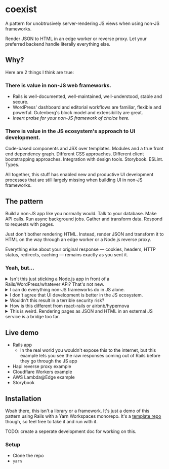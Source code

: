 # coexist

A pattern for unobtrusively server-rendering JS views when using non-JS frameworks.

Render JSON to HTML in an edge worker or reverse proxy. Let your preferred backend handle literally everything else.

## Why?

Here are 2 things I think are true:

### There is value in non-JS web frameworks.

- Rails is well-documented, well-maintained, well-understood, stable and secure.
- WordPress' dashboard and editorial workflows are familiar, flexible and powerful. Gutenberg's block model and extensibility are great.
- *Insert praise for your non-JS framework of choice here.*

### There is value in the JS ecosystem's approach to UI development.

Code-based components and JSX over templates. Modules and a true front end dependency graph. Different CSS approaches. Different client bootstrapping approaches. Integration with design tools. Storybook. ESLint. Types.

All together, this stuff has enabled new and productive UI development processes that are still largely missing when building UI in non-JS frameworks.

## The pattern

Build a non-JS app like you normally would. Talk to your database. Make API calls. Run async background jobs. Gather and transform data. Respond to requests with pages.

Just don't bother rendering HTML. Instead, render JSON and transform it to HTML on the way through an edge worker or a Node.js reverse proxy.

Everything else about your original response — cookies, headers, HTTP status, redirects, caching — remains exactly as you sent it.

### Yeah, but...

<details>
  <summary>Isn't this just sticking a Node.js app in front of a Rails/WordPress/whatever API? That's not new.</summary>

  Kind of.

  It's a short, but very consequential leap from server-rendered React to a JS app responsible for routing, auth, data fetching and transformation, async job processing, isomorphic everything, and more.

  In the real world, this model has tended to give JS far more responsibility than it needs, ditching a lot of the out-of-the-box value provided by non-JS frameworks.

  Coexist pushes as much as possible back to your preferred non-JS backend. JS is left with one job: transforming JSON into a web page.
</details>

<details>
  <summary>I can do everything non-JS frameworks do in JS alone.</summary>

  Cool. You probably don't need this.
</details>

<details>
  <summary>I don't agree that UI development is better in the JS ecosystem.</summary>

  Cool. I disagree. That's OK 🤗 open an issue and give me your thoughts.
</details>

<details>
  <summary>Wouldn't this result in a terrible security risk?</summary>

  Whoops. Mea culpa. I haven't used this pattern in anger on anything yet. This repo is a quick exploration of a thought bubble. Please open an issue 🙂
</details>

<details>
  <summary>How is this different from react-rails or airbnb/hypernova</summary>

  Those projects achieve React SSR in a Rails app by shoehorning a not-very-Railsy thing right into the middle of Rails' usual request/response lifecycle — hypernova makes a HTTP request; react-rails shells out to a Node.js process (as does its WordPress cousin [react-wp-ssr](https://github.com/humanmade/react-wp-ssr)).

  This means you now need prod Node.js infrastructure, and importantly your Rails app (and your ability to serve HTML or upgrade Rails) become tightly coupled to those libraries.

  (I love both of those projects so this isn't a diss. If you're comfortable with them, use them. The issue count and last activity dates on both aren't very confidence-inspiring though.)

  In contrast, the coexist approach doesn't require you to change anything fundamental like that in your backend framework. Just render JSON instead of HTML.
</details>

<details>
  <summary>This is weird. Rendering pages as JSON and HTML in an external JS service is a bridge too far.</summary>

  Conceptually I think it's pretty close to client-only rendering — just with the rendering step nudged a few miles down the road from the browser to a CDN edge worker. But like every solution, this one comes with tradeoffs. Good on you for weighing them up, thanks for reading 🙂
</details>

## Live demo

- Rails app
  - In the real world you wouldn't expose this to the internet, but this example lets you see the raw responses coming out of Rails before they go through the JS app
- Hapi reverse proxy example
- Cloudflare Workers example
- AWS Lambda@Edge example
- Storybook

## Installation

Woah there, this isn't a library or a framework. It's just a demo of this pattern using Rails with a Yarn Workspaces monorepo. It's a [template repo](https://docs.github.com/en/github/creating-cloning-and-archiving-repositories/creating-a-repository-from-a-template) though, so feel free to take it and run with it.

TODO: create a seperate development doc for working on this.

### Setup

- Clone the repo
- `yarn`
